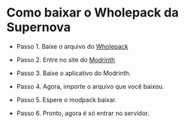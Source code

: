 # Como baixar o Wholepack da Supernova
* Passo 1. Baixe o arquivo do [Wholepack](https://github.com/user-attachments/files/17265965/mods.zip)

* Passo 2. Entre no site do [Modrinth](mondrith.com/app)
* Passo 3. Baixe o aplicativo do Modrinth.
* Passo 4. Agora, importe o arquivo que você baixou.
* Passo 5. Espere o modpack baixar.
* Passo 6. Pronto, agora é só entrar no servidor.
